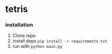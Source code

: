 # tetris 

### installation 
1. Clone repo
2. install deps 
``
    pip install -r requirements.txt
``
3. run with `` python main.py ``
